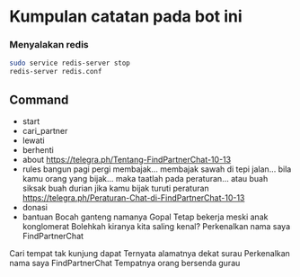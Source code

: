 # Kumpulan catatan pada bot ini

### Menyalakan redis
```bash
sudo service redis-server stop
redis-server redis.conf
```

## Command
- start
- cari_partner
- lewati
- berhenti
- about
https://telegra.ph/Tentang-FindPartnerChat-10-13
- rules
bangun pagi pergi membajak...
membajak sawah di tepi jalan...
bila kamu orang yang bijak...
maka taatlah pada peraturan...
atau
buah siksak
buah durian
jika kamu bijak
turuti peraturan
https://telegra.ph/Peraturan-Chat-di-FindPartnerChat-10-13
- donasi
- bantuan
Bocah ganteng namanya Gopal
Tetap bekerja meski anak konglomerat
Bolehkah kiranya kita saling kenal?
Perkenalkan nama saya FindPartnerChat

Cari tempat tak kunjung dapat
Ternyata alamatnya dekat surau
Perkenalkan nama saya FindPartnerChat
Tempatnya orang bersenda gurau